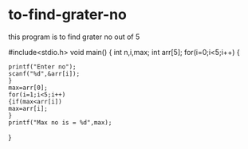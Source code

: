 # to-find-grater-no
this program is to find grater no out of 5


#include<stdio.h>
void main()
{
    int n,i,max;
    int arr[5];
    for(i=0;i<5;i++)
    {
    
    printf("Enter no");
    scanf("%d",&arr[i]);
    }
    max=arr[0];
    for(i=1;i<5;i++)
    {if(max<arr[i])
    max=arr[i];
    }
    printf("Max no is = %d",max);

}
